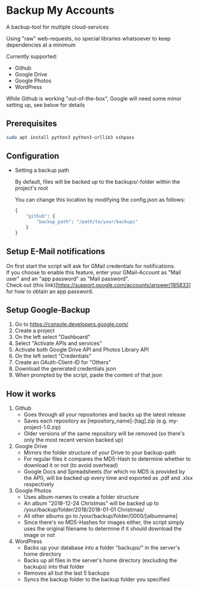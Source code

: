 # Backup My Accounts

A backup-tool for multiple cloud-services

Using "raw" web-requests, no special libraries whatsoever to keep dependencies at a minimum

Currently supported:
- Github
- Google Drive
- Google Photos
- WordPress

While Github is working "out-of-the-box", Google will need some minor setting up, see below for details

## Prerequisites
```sh
sudo apt install python3 python3-urllib3 sshpass
```

## Configuration
- Setting a backup path

    By default, files will be backed up to the backups/-folder within the project's root

    You can change this location by modifying the config.json as follows:

    ```python
    {
        "github": {
            "backup_path": "/path/to/your/backups"
        }
    }
    ```

## Setup E-Mail notifications
On first start the script will ask for GMail credentials for notifications.  
If you choose to enable this feature, enter your GMail-Account as "Mail user" and an "app password" as "Mail password".  
Check out (this link)[https://support.google.com/accounts/answer/185833] for how to obtain an app password.

## Setup Google-Backup
1. Go to https://console.developers.google.com/
2. Create a project
3. On the left select "Dashboard"
4. Select "Activate APIs and services"
5. Activate both Google Drive API and Photos Library API
6. On the left select "Credentials"
7. Create an OAuth-Client-ID for "Others"
8. Download the generated credentials json
9. When prompted by the script, paste the content of that json

## How it works
1. Github
    - Goes through all your repositories and backs up the latest release
    - Saves each repository as [repository_name]-[tag].zip (e.g. my-project-1.0.zip)
    - Older versions of the same repository will be removed (so there's only the most recent version backed up)
2. Google Drive
    - Mirrors the folder structure of your Drive to your backup-path
    - For regular files it compares the MD5-Hash to determine whether to download it or not (to avoid overhead)
    - Google Docs and Spreadsheets (for which no MD5 is provided by the API), will be backed up every time and exported as .pdf and .xlsx respectively
3. Google Photos
    - Uses album-names to create a folder structure
    - An album "2018-12-24 Christmas" will be backed up to /your/backup/folder/2018/2018-01-01 Christmas/
    - All other albums go to /your/backup/folder/0000/[albumname]
    - Since there's no MD5-Hashes for images either, the script simply uses the original filename to determine if it should download the image or not
4. WordPress
    - Backs up your database into a folder "backups/" in the server's home directory
    - Backs up all files in the server's home directory (excluding the backups) into that folder
    - Removes all but the last 5 backups
    - Syncs the backup folder to the backup folder you specified
